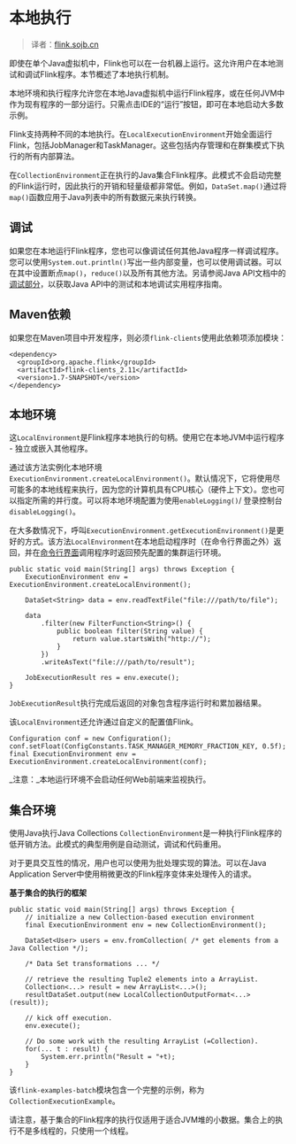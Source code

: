 

# 本地执行

> 译者：[flink.sojb.cn](https://flink.sojb.cn/)


即使在单个Java虚拟机中，Flink也可以在一台机器上运行。这允许用户在本地测试和调试Flink程序。本节概述了本地执行机制。

本地环境和执行程序允许您在本地Java虚拟机中运行Flink程序，或在任何JVM中作为现有程序的一部分运行。只需点击IDE的“运行”按钮，即可在本地启动大多数示例。

Flink支持两种不同的本地执行。在`LocalExecutionEnvironment`开始全面运行Flink，包括JobManager和TaskManager。这些包括内存管理和在群集模式下执行的所有内部算法。

在`CollectionEnvironment`正在执行的Java集合Flink程序。此模式不会启动完整的Flink运行时，因此执行的开销和轻量级都非常低。例如，`DataSet.map()`通过将`map()`函数应用于Java列表中的所有数据元来执行转换。

## 调试

如果您在本地运行Flink程序，您也可以像调试任何其他Java程序一样调试程序。您可以使用`System.out.println()`写出一些内部变量，也可以使用调试器。可以在其中设置断点`map()`，`reduce()`以及所有其他方法。另请参阅Java API文档中的[调试部分](https://flink.sojb.cn/dev/batch/index.html#debugging)，以获取Java API中的测试和本地调试实用程序指南。

## Maven依赖

如果您在Maven项目中开发程序，则必须`flink-clients`使用此依赖项添加模块：



```
<dependency>
  <groupId>org.apache.flink</groupId>
  <artifactId>flink-clients_2.11</artifactId>
  <version>1.7-SNAPSHOT</version>
</dependency>
```



## 本地环境

这`LocalEnvironment`是Flink程序本地执行的句柄。使用它在本地JVM中运行程序 - 独立或嵌入其他程序。

通过该方法实例化本地环境`ExecutionEnvironment.createLocalEnvironment()`。默认情况下，它将使用尽可能多的本地线程来执行，因为您的计算机具有CPU核心（硬件上下文）。您也可以指定所需的并行度。可以将本地环境配置为使用`enableLogging()`/ 登录控制台`disableLogging()`。

在大多数情况下，呼叫`ExecutionEnvironment.getExecutionEnvironment()`是更好的方式。该方法`LocalEnvironment`在本地启动程序时（在命令行界面之外）返回，并在[命令行界面](https://flink.sojb.cn/ops/cli.html)调用程序时返回预先配置的集群运行环境。



```
public static void main(String[] args) throws Exception {
    ExecutionEnvironment env = ExecutionEnvironment.createLocalEnvironment();

    DataSet<String> data = env.readTextFile("file:///path/to/file");

    data
        .filter(new FilterFunction<String>() {
            public boolean filter(String value) {
                return value.startsWith("http://");
            }
        })
        .writeAsText("file:///path/to/result");

    JobExecutionResult res = env.execute();
}
```



`JobExecutionResult`执行完成后返回的对象包含程序运行时和累加器结果。

该`LocalEnvironment`还允许通过自定义的配置值Flink。



```
Configuration conf = new Configuration();
conf.setFloat(ConfigConstants.TASK_MANAGER_MEMORY_FRACTION_KEY, 0.5f);
final ExecutionEnvironment env = ExecutionEnvironment.createLocalEnvironment(conf);
```



_注意：_本地运行环境不会启动任何Web前端来监视执行。

## 集合环境

使用Java执行Java Collections `CollectionEnvironment`是一种执行Flink程序的低开销方法。此模式的典型用例是自动测试，调试和代码重用。

对于更具交互性的情况，用户也可以使用为批处理实现的算法。可以在Java Application Server中使用稍微更改的Flink程序变体来处理传入的请求。

**基于集合的执行的框架**



```
public static void main(String[] args) throws Exception {
    // initialize a new Collection-based execution environment
    final ExecutionEnvironment env = new CollectionEnvironment();

    DataSet<User> users = env.fromCollection( /* get elements from a Java Collection */);

    /* Data Set transformations ... */

    // retrieve the resulting Tuple2 elements into a ArrayList.
    Collection<...> result = new ArrayList<...>();
    resultDataSet.output(new LocalCollectionOutputFormat<...>(result));

    // kick off execution.
    env.execute();

    // Do some work with the resulting ArrayList (=Collection).
    for(... t : result) {
        System.err.println("Result = "+t);
    }
}
```



该`flink-examples-batch`模块包含一个完整的示例，称为`CollectionExecutionExample`。

请注意，基于集合的Flink程序的执行仅适用于适合JVM堆的小数据。集合上的执行不是多线程的，只使用一个线程。

